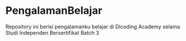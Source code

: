 # PengalamanBelajar
Repository ini berisi pengalamanku belajar di Dicoding Academy selama Studi Independen Bersertifikat Batch 3
